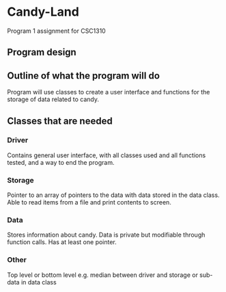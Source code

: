 # Candy-Land
Program 1 assignment for CSC1310

## Program design


## Outline of what the program will do 
Program will use classes to create a user interface and functions for the storage of data related to candy. 

## Classes that are needed
### Driver
Contains general user interface, with all classes used and all functions tested, and a way to end the program. 
### Storage
Pointer to an array of pointers to the data with data stored in the data class.
Able to read items from a file and print contents to screen. 
### Data
Stores information about candy. Data is private but modifiable through function calls. Has at least one pointer. 
### Other
Top level or bottom level
e.g. median between driver and storage or sub-data in data class
